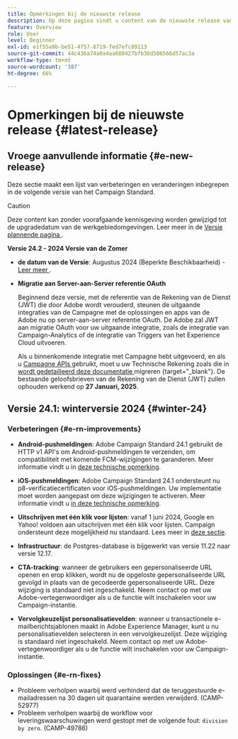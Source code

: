 ```yaml
---
title: Opmerkingen bij de nieuwste release
description: Op deze pagina vindt u content van de nieuwste release van Campaign Standard
feature: Overview
role: User
level: Beginner
exl-id: e1f55a9b-be51-4f57-8719-fed7efc89113
source-git-commit: 44c436a74a0a4aa688427bfb36d506566d57ac3a
workflow-type: tm+mt
source-wordcount: '387'
ht-degree: 66%

---
```



# Opmerkingen bij de nieuwste release {#latest-release}

<!--
![Control Panel](assets/do-not-localize/cp-icon.png) **New Control Panel release**. [Learn more](https://experienceleague.adobe.com/docs/control-panel/using/release-notes.html){target="_blank"}.-->


## Vroege aanvullende informatie {#e-new-release}

Deze sectie maakt een lijst van verbeteringen en veranderingen inbegrepen in de volgende versie van het Campaign Standard.

>[!CAUTION]
>
>Deze content kan zonder voorafgaande kennisgeving worden gewijzigd tot de upgradedatum van de werkgebiedomgevingen. Leer meer in de [ Versie plannende pagina ](../../rn/using/release-planning.md).

**Versie 24.2 - 2024 Versie van de Zomer**

* **de datum van de Versie**: Augustus 2024 (Beperkte Beschikbaarheid) - [ Leer meer ](../../rn/using/release-planning.md).

* **Migratie aan Server-aan-Server referentie OAuth**

  Beginnend deze versie, met de referentie van de Rekening van de Dienst (JWT) die door Adobe wordt verouderd, steunen de uitgaande integraties van de Campagne met de oplossingen en apps van de Adobe nu op server-aan-server referentie OAuth. De Adobe zal JWT aan migratie OAuth voor uw uitgaande integratie, zoals de integratie van Campaign-Analytics of de integratie van Triggers van het Experience Cloud uitvoeren.

  Als u binnenkomende integratie met Campagne hebt uitgevoerd, en als u [ Campagne APIs ](../../api/using/get-started-apis.md) gebruikt, moet u uw Technische Rekening zoals die in [ wordt gedetailleerd deze documentatie ](https://developer.adobe.com/developer-console/docs/guides/authentication/ServerToServerAuthentication/migration/) migreren {target="_blank"}. De bestaande geloofsbrieven van de Rekening van de Dienst (JWT) zullen ophouden werkend op **27 Januari, 2025**.


## Versie 24.1: winterversie 2024 {#winter-24}

### Verbeteringen {#e-rn-improvements}

* **Android-pushmeldingen**: Adobe Campaign Standard 24.1 gebruikt de HTTP v1 API&#39;s om Android-pushmeldingen te verzenden, om compatibiliteit met komende FCM-wijzigingen te garanderen. Meer informatie vindt u in [deze technische opmerking](../../administration/using/push-technote.md).

* **iOS-pushmeldingen**: Adobe Campaign Standard 24.1 ondersteunt nu p8-verificatiecertificaten voor iOS-pushmeldingen. Uw implementatie moet worden aangepast om deze wijzigingen te activeren. Meer informatie vindt u [in deze technische opmerking](../../administration/using/push-technote.md).

* **Uitschrijven met één klik voor lijsten**: vanaf 1 juni 2024, Google en Yahoo! voldoen aan uitschrijven met één klik voor lijsten. Campaign ondersteunt deze mogelijkheid nu standaard. Lees meer in [deze sectie](../../administration/using/configuring-email-channel.md#list-of-email-smtp-parameters).

* **Infrastructuur**: de Postgres-database is bijgewerkt van versie 11.22 naar versie 12.17.

* **CTA-tracking**: wanneer de gebruikers een gepersonaliseerde URL openen en erop klikken, wordt nu de opgeloste gepersonaliseerde URL gevolgd in plaats van de gecodeerde gepersonaliseerde URL. Deze wijziging is standaard niet ingeschakeld. Neem contact op met uw Adobe-vertegenwoordiger als u de functie wilt inschakelen voor uw Campaign-instantie.

* **Vervolgkeuzelijst personalisatievelden**: wanneer u transactionele e-mailberichtsjablonen maakt in Adobe Experience Manager, kunt u nu personalisatievelden selecteren in een vervolgkeuzelijst. Deze wijziging is standaard niet ingeschakeld. Neem contact op met uw Adobe-vertegenwoordiger als u de functie wilt inschakelen voor uw Campaign-instantie.

### Oplossingen {#e-rn-fixes}

* Probleem verholpen waarbij werd verhinderd dat de teruggestuurde e-mailadressen na 30 dagen uit quarantaine werden verwijderd. (CAMP-52977)
* Probleem verholpen waarbij de workflow voor leveringswaarschuwingen werd gestopt met de volgende fout: `division by zero`. (CAMP-49786)

